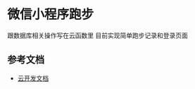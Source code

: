 # 微信小程序跑步

跟数据库相关操作写在云函数里
目前实现简单跑步记录和登录页面

## 参考文档

- [云开发文档](https://developers.weixin.qq.com/miniprogram/dev/wxcloud/basis/getting-started.html)

